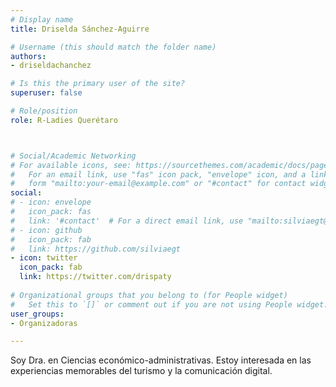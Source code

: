 ```yaml
---
# Display name
title: Driselda Sánchez-Aguirre

# Username (this should match the folder name)
authors:
- driseldachanchez

# Is this the primary user of the site?
superuser: false

# Role/position
role: R-Ladies Querétaro



# Social/Academic Networking
# For available icons, see: https://sourcethemes.com/academic/docs/page-builder/#icons
#   For an email link, use "fas" icon pack, "envelope" icon, and a link in the
#   form "mailto:your-email@example.com" or "#contact" for contact widget.
social:
# - icon: envelope
#   icon_pack: fas
#   link: '#contact'  # For a direct email link, use "mailto:silviaegt@gmail.com".
# - icon: github
#   icon_pack: fab
#   link: https://github.com/silviaegt
- icon: twitter
  icon_pack: fab
  link: https://twitter.com/drispaty
  
# Organizational groups that you belong to (for People widget)
#   Set this to `[]` or comment out if you are not using People widget.
user_groups:
- Organizadoras

---
```


Soy Dra. en Ciencias económico-administrativas. Estoy interesada en las experiencias memorables del turismo y la comunicación digital.

